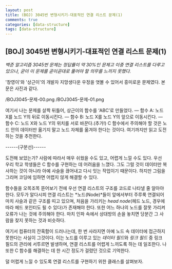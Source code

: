 ```yaml
---
layout: post
title: (BOJ) 3045번 변형시키기-대표적인 연결 리스트 문제(1)
comments: true
categories: [data-structure]
tags: [data-structure]
---
```



## [BOJ] 3045번 변형시키기-대표적인 연결 리스트 문제(1)
*백준 알고리즘 3045번 문제는 정답률이 약 30%인 문제고 이중 연결 리스트를 다루고 있으나, 굳이 이 문제를 곧이곧대로 풀어야 할 의무를 느끼지 못했다.*


'창영이'와 '상근이'의 개발자 지망생다운 우정을 엿볼 수 있어서 흥미로운 문제였다. 본문은 사진과 같다.


/BOJ3045-문제-00.png 
/BOJ3045-문제-01.png


여기서 나는 문제를 살짝 뒤틀어, 상근이의 함수를 ‘ABC’로 만들었다.
 — 함수 A: 노드 X를 노드 Y의 뒤로 이동시킨다.
 — 함수 B: 노드 X를 노드 Y의 앞으로 이동시킨다.
 — 함수 C: 노드 X와 노드 Y의 위치를 서로 바꾼다.(추가!)
C 함수에서 주의해야 할 것은 노드 안의 데이터만 옮기지 말고 노드 자체를 옮겨야 한다는 것이다. 여기까지만 읽고 도전하는 것을 추천한다.


------(구분선)------


도전해 보았는가? 사람에 따라서 매우 쉬웠을 수도 있고, 어렵게 느낄 수도 있다. 우선 우리 학교 학생들은 C 함수를 구현하는 데 어려움을 느꼈다. 그도 그럴 것이 데이터만 복사하는 것이 아니라 아예 사슬을 끊어내고 다시 잇는 작업이기 때문이다. 하지만 그림을 그리며 코딩에 임하면 어렵지 않게 해결할 수 있다.


함수들을 오목조목 뜯어보기 전에 우선 연결 리스트의 구조를 코드로 나타낼 줄 알아야 한다. 모두가 알다시피 연결 리스트는 *노드(Node)*들이 앞에서부터 주루룩 연결되어 마치 사슬과 같은 구조를 띠고 있으며, 처음을 가리키는 *head node*(헤드 노드, 경우에 따라 헤드 포인터도 될 수 있다)가 존재해야 한다. 또한 어느 하나의 노드를 잘못 가리켜 오류가 나는 것에 주의해야 한다. 마치 인파 속에서 상대방의 손을 놓치면 당분간 그 사람을 찾지 못하는 것과 비슷하다. 


여기서 컴퓨터의 잔혹함이 드러나는데, 한 번 사라지면 아예 노드 속 데이터에 접근하지 못한다는 사실이 그것이다. 이는 노드를 이루고 있는 *데이터 필드*와 *링크 필드* 중 링크 필드의 관리에 서투르면 발생하며, 연결 리스트를 어렵게 느끼도록 하는 데 일조한다. 나 또한 C 함수를 해결하는 데 한 시간 정도가 걸렸던 것으로 기억한다.


덜 어렵게 느낄 수 있도록 연결 리스트를 구현하기 위한 클래스를 살펴보자.


